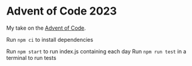 # Advent of Code 2023

My take on the [Advent of Code](https://adventofcode.com/).

Run `npm ci` to install dependencies

Run `npm start` to run index.js containing each day
Run `npm run test` in a terminal to run tests

